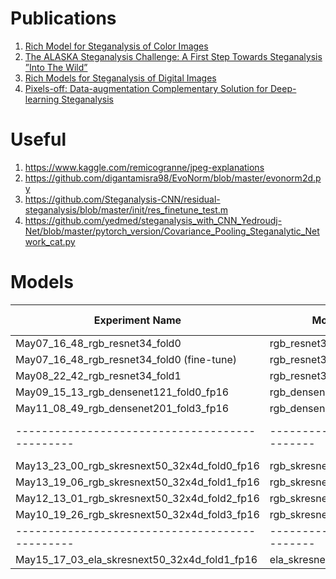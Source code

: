 # Publications

1. [Rich Model for Steganalysis of Color Images](http://www.ws.binghamton.edu/fridrich/Research/color-04.pdf)
2. [The ALASKA Steganalysis Challenge: A First Step Towards Steganalysis ”Into The Wild”](https://hal.archives-ouvertes.fr/hal-02147763/document)
3. [Rich Models for Steganalysis of Digital Images](http://citeseerx.ist.psu.edu/viewdoc/download?doi=10.1.1.441.6997&rep=rep1&type=pdf)
4. [Pixels-off: Data-augmentation Complementary Solution for Deep-learning Steganalysis](https://hal-lirmm.ccsd.cnrs.fr/lirmm-02559838/file/IHMMSec-2016_Yedroudj_Chaumont_Comby_Amara_Bas_Pixels-off.pdf)

# Useful

1. https://www.kaggle.com/remicogranne/jpeg-explanations
2. https://github.com/digantamisra98/EvoNorm/blob/master/evonorm2d.py
3. https://github.com/Steganalysis-CNN/residual-steganalysis/blob/master/init/res_finetune_test.m
4. https://github.com/yedmed/steganalysis_with_CNN_Yedroudj-Net/blob/master/pytorch_version/Covariance_Pooling_Steganalytic_Network_cat.py

# Models

|Experiment Name                               | Model                  | Fold | bAUC | cAUC | Acc01 | LB    | LB (Flip) | LB (D4) |
|----------------------------------------------|------------------------|------|------|------|-------|-------|-----------|---------|
| May07_16_48_rgb_resnet34_fold0               | rgb_resnet34           | 0    | 8449 |      | 56.97 | 
| May07_16_48_rgb_resnet34_fold0 (fine-tune)   | rgb_resnet34           | 0    | 8451 |      | 56.90 |
| May08_22_42_rgb_resnet34_fold1               | rgb_resnet34           | 1    | 8439 |      | 56.62 |
| May09_15_13_rgb_densenet121_fold0_fp16       | rgb_densenet121        | 0    | 8658 | 8660 | 60.90 |
| May11_08_49_rgb_densenet201_fold3_fp16       | rgb_densenet201        | 3    | 8402 | 8405 | 56.38 |
|----------------------------------------------|------------------------|------|------|------|-------|-----|-----------|---------|
| May13_23_00_rgb_skresnext50_32x4d_fold0_fp16 | rgb_skresnext50_32x4d  | 0    | 9032 | 9032 | 67.22 |
| May13_19_06_rgb_skresnext50_32x4d_fold1_fp16 | rgb_skresnext50_32x4d  | 1    | 9055 | 9055 | 67.60 |
| May12_13_01_rgb_skresnext50_32x4d_fold2_fp16 | rgb_skresnext50_32x4d  | 2    | 9049 | 9048 | 67.56 |
| May10_19_26_rgb_skresnext50_32x4d_fold3_fp16 | rgb_skresnext50_32x4d  | 3    | 8700 | 8699 | 61.45 |
|----------------------------------------------|------------------------|------|------|------|-------|-------|-------|-------|
| May15_17_03_ela_skresnext50_32x4d_fold1_fp16 | ela_skresnext50_32x4d  | 1    | 9144 | 9144 | 69.55 | 0.915 | 0.919 | 0.919 |
